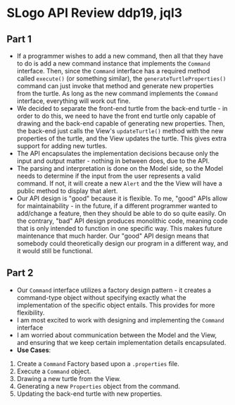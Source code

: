 SLogo API Review ddp19, jql3
=====
## Part 1
* If a programmer wishes to add a new command, then all that they have to do is add a new command instance that implements the `Command` interface. Then, since the `Command` interface has a required method called `execute()` (or something similar), the `generateTurtleProperties()` command can just invoke that method and generate new properties from the turtle. As long as the new command implements the `Command` interface, everything will work out fine.
* We decided to separate the front-end turtle from the back-end turtle - in order to do this, we need to have the front end turtle only capable of drawing and the back-end capable of generating new properties. Then, the back-end just calls the View's `updateTurtle()` method with the new properties of the turtle, and the View updates the turtle. This gives extra support for adding new turtles.
* The API encapsulates the implementation decisions because only the input and output matter - nothing in between does, due to the API.
* The parsing and interpretation is done on the Model side, so the Model needs to determine if the input from the user represents a valid command. If not, it will create a new `Alert` and the the View will have a public method to display that alert. 
* Our API design is "good" because it is flexible. To me, "good" APIs allow for maintainability - in the future, if a different programmer wanted to add/change a feature, then they should be able to do so quite easily. On the contrary, "bad" API design produces monolithic code, meaning code that is only intended to function in one specific way. This makes future maintenance that much harder. Our "good" API design means that somebody could theoretically design our program in a different way, and it would still be functional.

## Part 2
* Our `Command` interface utilizes a factory design pattern - it creates a command-type object without specifying exactly what the implementation of the specific object entails. This provides for more flexibility.
* I am most excited to work with designing and implementing the `Command` interface
* I am worried about communication between the Model and the View, and ensuring that we keep certain implementation details encapsulated.
* **Use Cases**:
 1. Create a `Command` Factory based upon a `.properties` file. 
 2. Execute a `Command` object.
 3. Drawing a new turtle from the View. 
 4. Generating a new `Properties` object from the command.
 5. Updating the back-end turtle with new properties.

